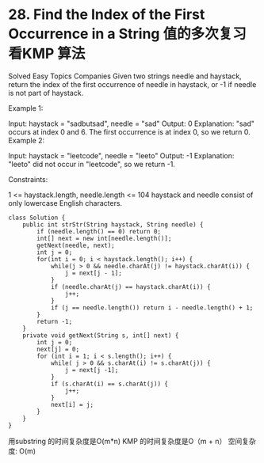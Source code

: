 # 28. Find the Index of the First Occurrence in a String  值的多次复习看KMP 算法
Solved
Easy
Topics
Companies
Given two strings needle and haystack, return the index of the first occurrence of needle in haystack, or -1 if needle is not part of haystack.

 

Example 1:

Input: haystack = "sadbutsad", needle = "sad"
Output: 0
Explanation: "sad" occurs at index 0 and 6.
The first occurrence is at index 0, so we return 0.
Example 2:

Input: haystack = "leetcode", needle = "leeto"
Output: -1
Explanation: "leeto" did not occur in "leetcode", so we return -1.
 

Constraints:

1 <= haystack.length, needle.length <= 104
haystack and needle consist of only lowercase English characters.


```
class Solution {
    public int strStr(String haystack, String needle) {
        if (needle.length() == 0) return 0;
        int[] next = new int[needle.length()];
        getNext(needle, next);
        int j = 0;
        for(int i = 0; i < haystack.length(); i++) {
            while(j > 0 && needle.charAt(j) != haystack.charAt(i)) {
                j = next[j - 1];
            }
            if (needle.charAt(j) == haystack.charAt(i)) {
                j++;
            }
            if (j == needle.length()) return i - needle.length() + 1;
        }
        return -1;
    }
    private void getNext(String s, int[] next) {
        int j = 0;
        next[j] = 0;
        for (int i = 1; i < s.length(); i++) {
            while( j > 0 && s.charAt(i) != s.charAt(j)) {
                j = next[j -1];
            }
            if (s.charAt(i) == s.charAt(j)) {
                j++;
            }
            next[i] = j;
        }
    }
}

```

用substring 的时间复杂度是O(m*n)  KMP 的时间复杂度是O（m + n） 空间复杂度: O(m)
